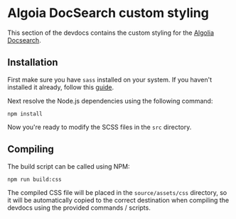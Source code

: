 <h1>Algoia DocSearch custom styling</h1>

<p>This section of the devdocs contains the custom styling for the <a href="https://github.com/algolia/docsearch">Algolia Docsearch</a>.</p>

<h2>Installation</h2>

<p>First make sure you have <code>sass</code> installed on your system. If you haven't installed it already, follow this <a href="http://sass-lang.com/install">guide</a>.</p>

<p>Next resolve the Node.js dependencies using the following command:</p>

<pre><code>npm install
</code></pre>

<p>Now you're ready to modify the SCSS files in the <code>src</code> directory.</p>

<h2>Compiling</h2>

<p>The build script can be called using NPM:</p>

<pre><code>npm run build:css
</code></pre>

<p>The compiled CSS file will be placed in the <code>source/assets/css</code> directory, so it will be automatically copied to the correct destination when compiling the devdocs using the provided commands / scripts.</p>
